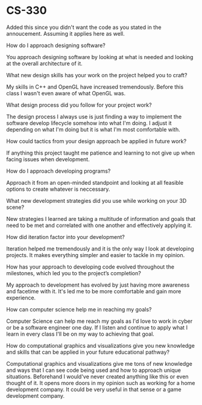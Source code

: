 # CS-330
Added this since you didn't want the code as you stated in the annoucement. Assuming it applies here as well.

How do I approach designing software?

  You approach designing software by looking at what is needed and looking at the overall architecture of it.
  
What new design skills has your work on the project helped you to craft?

  My skills in C++ and OpenGL have increased tremendously. Before this class I wasn't even aware of what OpenGL was.
  
What design process did you follow for your project work?

  The design process I always use is just finding a way to implement the software develop lifecycle somehow into what I'm doing. I adjust it depending on what I'm doing but it is what I'm most comfortable with.
  
How could tactics from your design approach be applied in future work?

  If anything this project taught me patience and learning to not give up when facing issues when development.
  
How do I approach developing programs?

  Approach it from an open-minded standpoint and looking at all feasible options to create whatever is neccessary.
  
What new development strategies did you use while working on your 3D scene?

  New strategies I learned are taking a multitude of information and goals that need to be met and correlated with one another and effectively applying it.
  
How did iteration factor into your development?

  Iteration helped me tremendously and it is the only way I look at developing projects. It makes everything simpler and easier to tackle in my opinion.
  
How has your approach to developing code evolved throughout the milestones, which led you to the project’s completion?

  My approach to development has evolved by just having more awareness and facetime with it. It's led me to be more comfortable and gain more experience.
  
How can computer science help me in reaching my goals?

  Computer Science can help me reach my goals as I'd love to work in cyber or be a software engineer one day. If I listen and continue to apply what I learn in every class I'll be on my way to achieving that goal.
  
How do computational graphics and visualizations give you new knowledge and skills that can be applied in your future educational pathway?

  Computational graphics and visualizations give me tons of new knowledge and ways that I can see code being used and how to approach unique situations. Beforehand I would've never created anything like this or even thought of it. It opens more doors in my opinion such as working for a home development company. It could be very useful in that sense or a game development company.
